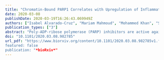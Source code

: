 ```yaml
---
title: "Chromatin-Bound PARP1 Correlates with Upregulation of Inflammatory Genes in Response to Long-Term Treatment with Veliparib."
date: 2020-03-08
publishDate: 2020-03-19T16:26:43.069949Z
authors: ["Isabel Alvarado-Cruz", "Mariam Mahmoud", "Mohammed Khan", "Shilin Zhao", "Sebastian Oeck", "Rithy Meas", "Kaylyn Clairmont", "Victoria Quintana", "Ying Zhu", "Angelo Porciuncula", "Hailey Wyatt", "Shuangge Ma", "Yu Shyr", "Yong Kong", "Patricia M. LoRusso", "Daniel Laverty", "Zachary D. Nagel", "Kurt A. Schalper", "Michael Krauthammer", "Joann B. Sweasy" ]
publication_types: ["3"]
abstract: "Poly-ADP-ribose polymerase (PARP) inhibitors are active against cells and tumors with defects in homology-directed repair as a result of synthetic lethality. PARP inhibitors have been suggested to act by either catalytic inhibition or by PARP localization in chromatin. In this study, we treat human HCC1937 BRCA1 mutant and isogenic BRCA1-complemented cells for three weeks with veliparib, a PARP inhibitor. We show that long-term treatment with veliparib results in chromatin-bound PARP1 in the BRCA1 mutant cells, and that this correlates with significant upregulation of inflammatory genes and activation of the cyclic GMP{\textendash}AMP synthase (cGAS)/ signalling effector stimulator of interferon genes (STING) pathway. In contrast, long-term treatment of isogenic BRCA1-complemented cells with veliparib does not result in chromatin-associated PARP or significant upregulation of the inflammatory response. Our results suggest that long-term veliparib treatment may prime BRCA1 mutant tumors for positive responses to immune checkpoint blockade."
doi: "10.1101/2020.03.08.982785"
url_pdf: "https://www.biorxiv.org/content/10.1101/2020.03.08.982785v1.full.pdf'
featured: false
publication: "*bioRxiv*"
---
```


